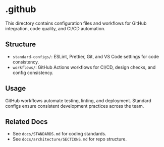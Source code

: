 # .github

This directory contains configuration files and workflows for GitHub integration, code quality, and CI/CD automation.

## Structure

- `standard-configs/`: ESLint, Prettier, Git, and VS Code settings for code consistency.
- `workflows/`: GitHub Actions workflows for CI/CD, design checks, and config consistency.

## Usage

GitHub workflows automate testing, linting, and deployment. Standard configs ensure consistent development practices across the team.

## Related Docs

- See `docs/STANDARDS.md` for coding standards.
- See `docs/architecture/SECTIONS.md` for repo structure.

